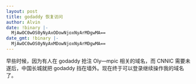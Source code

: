 ```yaml
---
layout: post
title: godaddy 恢复访问
author: Alvin
date: !binary |-
  MjAwOC0wOS0yNyAxODowNjoxNyArMDgwMA==
date_gmt: !binary |-
  MjAwOC0wOS0yNyAxMDowNjoxNyArMDgwMA==
---
```

早些时候，因为有人在 godaddy 抢注 Oly&mdash;mpic 相关的域名，而 CNNIC 需要未遂后，中国长城就把 godaddy 挡在墙外。现在终于可以登录继续操作我的域名了。

